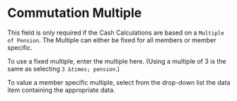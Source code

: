 # Commutation Multiple

This field is only required if the Cash Calculations are based on a
`Multiple of Pension`. The Multiple can either be fixed for all members
or member specific.

To use a fixed multiple, enter the multiple here. (Using a multiple of 3
is the same as selecting `3 &times; pension`.)

To value a member specific multiple, select from the drop-down list the
data item containing the appropriate data.
